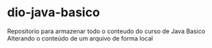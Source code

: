 # dio-java-basico
Repositorio para armazenar todo o conteudo do curso de Java Basico
Alterando o conteúdo de um arquivo de forma local
